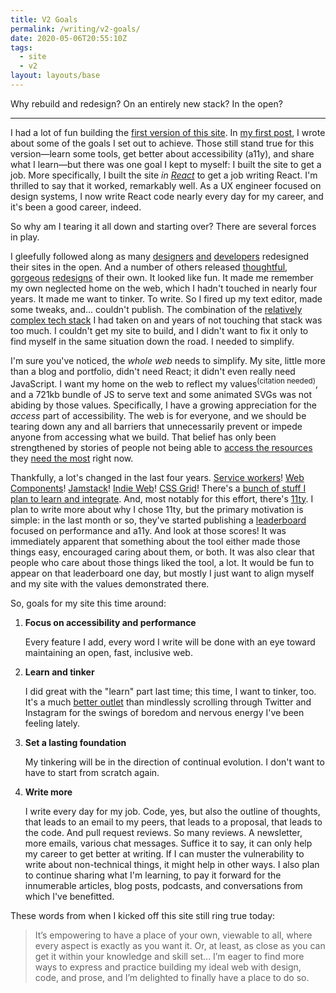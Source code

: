```yaml
---
title: V2 Goals
permalink: /writing/v2-goals/
date: 2020-05-06T20:55:10Z
tags:
  - site
  - v2
layout: layouts/base
---
```



Why rebuild and redesign? On an entirely new stack? In the open?

-----

I had a lot of fun building the [first version of this site][v1]. In [my first post], I wrote about some of the goals I set out to achieve. Those still stand true for this version—learn some tools, get better about accessibility (a11y), and share what I learn—but there was one goal I kept to myself: I built the site to get a job. More specifically, I built the site _in [React]_ to get a job writing React. I'm thrilled to say that it worked, remarkably well. As a UX engineer focused on design systems, I now write React code nearly every day for my career, and it's been a good career, indeed.

So why am I tearing it all down and starting over? There are several forces in play.

I gleefully followed along as many [designers][frankchimero] [and][geoffgraham] [developers][destroytoday] redesigned their sites in the open. And a number of others released [thoughtful][ethanmarcotte], [gorgeous][joshcomeau] [redesigns][wesbos] of their own. It looked like fun. It made me remember my own neglected home on the web, which I hadn't touched in nearly four years. It made me want to tinker. To write. So I fired up my text editor, made some tweaks, and... couldn't publish. The combination of the [relatively complex tech stack][colophon] I had taken on and years of not touching that stack was too much. I couldn't get my site to build, and I didn't want to fix it only to find myself in the same situation down the road. I needed to simplify.

I'm sure you've noticed, the _whole web_ needs to simplify. My site, little more than a blog and portfolio, didn't need React; it didn't even really need JavaScript. I want my home on the web to reflect my values<sup>(citation needed)</sup>, and a 721kb bundle of JS to serve text and some animated SVGs was not abiding by those values. Specifically, I have a growing appreciation for the _access_ part of accessibility. The web is for everyone, and we should be tearing down any and all barriers that unnecessarily prevent or impede anyone from accessing what we build. That belief has only been strengthened by stories of people not being able to [access the resources][covid19a11y] they [need the most][unemploymenta11y] right now.

Thankfully, a lot's changed in the last four years. [Service workers]! [Web Components]! [Jamstack]! [Indie Web]! [CSS Grid]! There's a [bunch of stuff I plan to learn and integrate][v2]. And, most notably for this effort, there's [11ty]. I plan to write more about why I chose 11ty, but the primary motivation is simple: in the last month or so, they've started publishing a [leaderboard] focused on performance and a11y. And look at those scores! It was immediately apparent that something about the tool either made those things easy, encouraged caring about them, or both. It was also clear that people who care about those things liked the tool, a lot. It would be fun to appear on that leaderboard one day, but mostly I just want to align myself and my site with the values demonstrated there.

So, goals for my site this time around:

1. **Focus on accessibility and performance**

   Every feature I add, every word I write will be done with an eye toward maintaining an open, fast, inclusive web.

1. **Learn and tinker**

   I did great with the "learn" part last time; this time, I want to tinker, too. It's a much [better outlet][worrystone] than mindlessly scrolling through Twitter and Instagram for the swings of boredom and nervous energy I've been feeling lately.

1. **Set a lasting foundation**

   My tinkering will be in the direction of continual evolution. I don't want to have to start from scratch again.

1. **Write more**

   I write every day for my job. Code, yes, but also the outline of thoughts, that leads to an email to my peers, that leads to a proposal, that leads to the code. And pull request reviews. So many reviews. A newsletter, more emails, various chat messages. Suffice it to say, it can only help my career to get better at writing. If I can muster the vulnerability to write about non-technical things, it might help in other ways. I also plan to continue sharing what I'm learning, to pay it forward for the innumerable articles, blog posts, podcasts, and conversations from which I've benefitted.

These words from when I kicked off this site still ring true today:

> It’s empowering to have a place of your own, viewable to all, where every aspect is exactly as you want it. Or, at least, as close as you can get it within your knowledge and skill set... I’m eager to find more ways to express and practice building my ideal web with design, code, and prose, and I’m delighted to finally have a place to do so.


[v1]: v1.kylegach.com/
[my first post]: /writing/of-the-web/
[React]: https://reactjs.org/
[frankchimero]: https://frankchimero.com/blog/
[geoffgraham]: https://geoffgraham.me/
[destroytoday]: https://destroytoday.com/blog/
[ethanmarcotte]: https://ethanmarcotte.com/
[joshcomeau]: https://joshwcomeau.com/
[wesbos]: https://wesbos.com/new-wesbos-website/
[colophon]: v1.kylegach.com/colophon
[covid19a11y]: https://themarkup.org/2020/04/21/blind-users-struggle-with-state-coronavirus-websites/
[unemploymenta11y]: https://itif.org/publications/2020/04/15/most-state-unemployment-websites-fail-mobile-and-accessibility-tests/
[Service workers]: https://developer.mozilla.org/en-US/docs/Web/API/Service_Worker_API/Using_Service_Workers/
[Web Components]: https://developer.mozilla.org/en-US/docs/Web/Web_Components/
[Jamstack]: https://jamstack.org/
[Indie Web]: https://indieweb.org/
[CSS Grid]: https://developer.mozilla.org/en-US/docs/Web/CSS/CSS_Grid_Layout/Basic_Concepts_of_Grid_Layout/
[v2]: /writing/v2-rebuild-and-redesign/
[11ty]: https://www.11ty.dev/
[leaderboard]: https://www.11ty.dev/leaderboard/
[worrystone]: https://ethanmarcotte.com/wrote/let-a-website-be-a-worry-stone/
